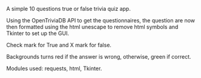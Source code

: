 A simple 10 questions true or false trivia quiz app.

Using the OpenTriviaDB API to get the questionnaires, the question are now then formatted using the html unescape to remove html symbols and Tkinter to set up the GUI.

Check mark for True and X mark for false.

Backgrounds turns red if the answer is wrong, otherwise, green if correct.

Modules used: requests, html, Tkinter.
